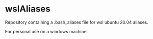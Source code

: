 # wslAliases
Repository containing a .bash_aliases file for wsl ubuntu 20.04 aliases.

For personal use on a windows machine.
